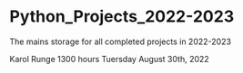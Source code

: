 # Python_Projects_2022-2023
The mains storage for all completed projects in 2022-2023

Karol Runge
1300 hours
Tuersday August 30th, 2022